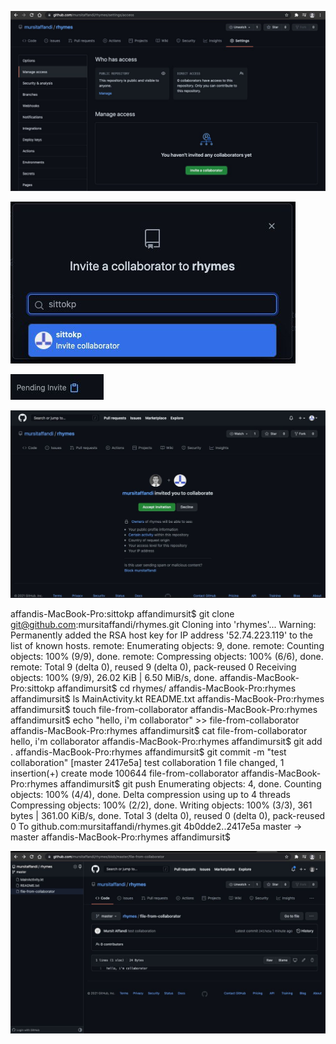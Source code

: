 

![gambar halaman kolaborasi](image/halaman-kolaborasi.jpeg)


![gambar mencari kolaborator](image/mecari-akun.jpeg)


![gambar link invitation](image/link-invitation.jpeg)


![gambar acc invitation](image/acc-invitation.jpeg)


affandis-MacBook-Pro:sittokp affandimursit$ git clone git@github.com:mursitaffandi/rhymes.git
Cloning into 'rhymes'...
Warning: Permanently added the RSA host key for IP address '52.74.223.119' to the list of known hosts.
remote: Enumerating objects: 9, done.
remote: Counting objects: 100% (9/9), done.
remote: Compressing objects: 100% (6/6), done.
remote: Total 9 (delta 0), reused 9 (delta 0), pack-reused 0
Receiving objects: 100% (9/9), 26.02 KiB | 6.50 MiB/s, done.
affandis-MacBook-Pro:sittokp affandimursit$ cd rhymes/
affandis-MacBook-Pro:rhymes affandimursit$ ls
MainActivity.kt	README.txt
affandis-MacBook-Pro:rhymes affandimursit$ touch file-from-collaborator
affandis-MacBook-Pro:rhymes affandimursit$ echo "hello, i'm collaborator" >> file-from-collaborator 
affandis-MacBook-Pro:rhymes affandimursit$ cat file-from-collaborator 
hello, i'm collaborator
affandis-MacBook-Pro:rhymes affandimursit$ git add .
affandis-MacBook-Pro:rhymes affandimursit$ git commit -m "test collaboration"
[master 2417e5a] test collaboration
 1 file changed, 1 insertion(+)
 create mode 100644 file-from-collaborator
affandis-MacBook-Pro:rhymes affandimursit$ git push
Enumerating objects: 4, done.
Counting objects: 100% (4/4), done.
Delta compression using up to 4 threads
Compressing objects: 100% (2/2), done.
Writing objects: 100% (3/3), 361 bytes | 361.00 KiB/s, done.
Total 3 (delta 0), reused 0 (delta 0), pack-reused 0
To github.com:mursitaffandi/rhymes.git
   4b0dde2..2417e5a  master -> master
affandis-MacBook-Pro:rhymes affandimursit$ 



![gambar hasil-kolaborasi](image/hasil-kolaborasi.jpeg)
